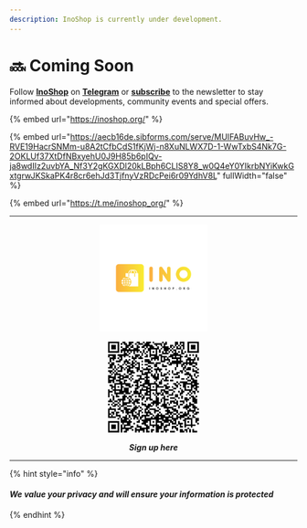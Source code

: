 ```yaml
---
description: InoShop is currently under development.
---
```


# 🔜 Coming Soon

Follow [**InoShop**](https://inoshop.org/) on [**Telegram**](https://t.me/inoshop\_org/) or [**subscribe**](https://aecb16de.sibforms.com/serve/MUIFABuvHw\_-RVE19HacrSNMm-u8A2tCfbCdS1fKjWj-n8XuNLWX7D-1-WwTxbS4Nk7G-2OKLUf37XtDfNBxyehU0J9H85b6pIQv-ja8wdIIz2uvbYA\_Nf3Y2gKGXDl20kLBph6CLIS8Y8\_w0Q4eY0YIkrbNYiKwkGxtgrwJKSkaPK4r8cr6ehJd3TjfnyVzRDcPei6r09YdhV8L) to the newsletter to stay informed about developments, community events and special offers.

{% embed url="https://inoshop.org/" %}

{% embed url="https://aecb16de.sibforms.com/serve/MUIFABuvHw_-RVE19HacrSNMm-u8A2tCfbCdS1fKjWj-n8XuNLWX7D-1-WwTxbS4Nk7G-2OKLUf37XtDfNBxyehU0J9H85b6pIQv-ja8wdIIz2uvbYA_Nf3Y2gKGXDl20kLBph6CLIS8Y8_w0Q4eY0YIkrbNYiKwkGxtgrwJKSkaPK4r8cr6ehJd3TjfnyVzRDcPei6r09YdhV8L" fullWidth="false" %}

{% embed url="https://t.me/inoshop_org/" %}

***



<div align="center" data-full-width="false">

<figure><img src=".gitbook/assets/Optimise.png" alt="" width="188"><figcaption></figcaption></figure>

 

<figure><img src=".gitbook/assets/InoShop _ Opt-in form QR code.png" alt="" width="160"><figcaption><p><em><strong>Sign up here</strong></em></p></figcaption></figure>

</div>

***

{% hint style="info" %}
#### _**We value your privacy and will ensure your information is protected**_
{% endhint %}
